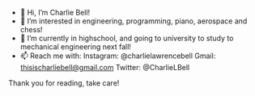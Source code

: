 - 👋 Hi, I’m Charlie Bell!
- 👀 I’m interested in engineering, programming, piano, aerospace and chess!
- 🌱 I’m currently in highschool, and going to university to study to mechanical engineering next fall!
- 📫 Reach me with:
      Instagram: @charlielawrencebell
      Gmail: thisischarliebell@gmail.com
      Twitter: @CharlieLBell

Thank you for reading, take care!

